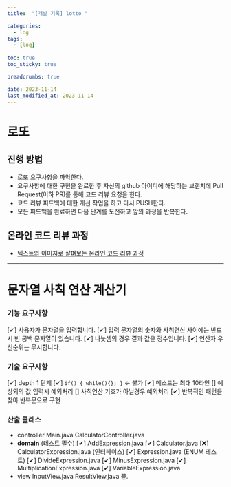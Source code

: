 ```yaml
---
title:  "[개발 기록] lotto "

categories:
  - log
tags:
  - [log]
  
toc: true
toc_sticky: true

breadcrumbs: true

date: 2023-11-14
last_modified_at: 2023-11-14
---
```


# 로또
## 진행 방법
* 로또 요구사항을 파악한다.
* 요구사항에 대한 구현을 완료한 후 자신의 github 아이디에 해당하는 브랜치에 Pull Request(이하 PR)를 통해 코드 리뷰 요청을 한다.
* 코드 리뷰 피드백에 대한 개선 작업을 하고 다시 PUSH한다.
* 모든 피드백을 완료하면 다음 단계를 도전하고 앞의 과정을 반복한다.

## 온라인 코드 리뷰 과정
* [텍스트와 이미지로 살펴보는 온라인 코드 리뷰 과정](https://github.com/next-step/nextstep-docs/tree/master/codereview)

---

# 문자열 사칙 연산 계산기

### 기능 요구사항
[✔] 사용자가 문자열을 입력합니다.
[✔] 입력 문자열의 숫자와 사칙연산 사이에는 반드시 빈 공백 문자열이 있습니다.
[✔] 나눗셈의 경우 결과 값을 정수입니다.
[✔] 연산자 우선순위는 무시합니다.

### 기술 요구사항
[✔] depth 1 단계
[✔] `if() { while(){}; }` <- 불가
[✔] 메소드는 최대 10라인
[] 예상외의 값 입력시 예외처리
[] 사칙연산 기호가 아닐경우 예외처리
[✔] 반복적인 패턴을 찾아 반복문으로 구현

### 산출 클래스
- controller
  Main.java
  CalculatorController.java
- **domain** (테스트 필수)
  [✔] AddExpression.java
  [✔] Calculator.java
  [❌] CalculatorExpression.java (인터페이스)
  [✔] Expression.java (ENUM 테스트)
  [✔] DivideExpression.java
  [✔] MinusExpression.java
  [✔] MultiplicationExpression.java
  [✔] VariableExpression.java
- view
  InputView.java
  ResultView.java
  끝.